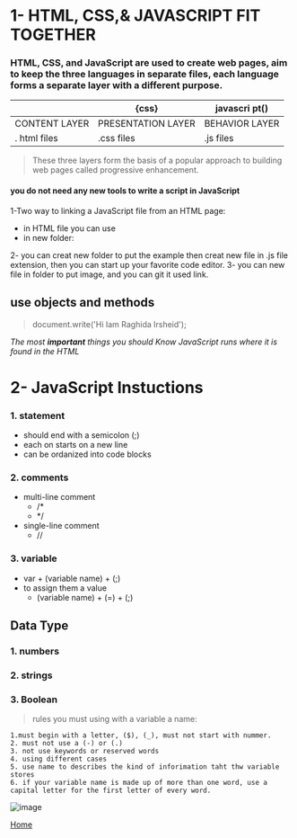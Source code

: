# 1- HTML, CSS,& JAVASCRIPT FIT TOGETHER

### HTML, CSS, and JavaScript are used to create web pages, aim to keep the three languages in separate files, each language forms a separate layer with a different purpose.


| <html>        |  {css}             |  javascri pt() |
|---------------|--------------------|----------------|
| CONTENT LAYER | PRESENTATION LAYER | BEHAVIOR LAYER |
| . html files  | .css files         | .js files      |

>These three layers form the basis of a popular approach to building web pages called progressive enhancement.



#### you do not need any new tools to write a script in JavaScript
1-Two way to linking a JavaScript file from an HTML page: 
- in HTML file you can use <script>...</script>
- in new folder: <script src=" the link ">...</script>

2- you can creat new folder to put the example then creat new file in .js file extension, then you can start
up your favorite code editor.
3- you can new file in folder to put image, and you can git it used link.

## **use objects and methods**

>document.write('Hi Iam Raghida Irsheid');


*The most **important** things you should Know JavaScript runs where it is found in the HTML*



# 2- JavaScript Instuctions

### 1. statement
* should end with a semicolon (;)
* each on starts on a new line 
* can be ordanized into code blocks

### 2. comments
* multi-line comment 
  * /*
  * */
* single-line comment
  * //

### 3. variable 
* var + (variable name) + (;)
* to assign them a value
  * (variable name) + (=) + (;)



## Data Type
### 1. numbers
### 2. strings
### 3. Boolean
  

>rules you must using with a variable a name:
  ```
  1.must begin with a letter, ($), (_), must not start with nummer.
  2. must not use a (-) or (.)
  3. not use keywords or reserved words 
  4. using different cases
  5. use name to describes the kind of inforimation taht thw variable stores
  6. if your variable name is made up of more than one word, use a capital letter for the first letter of every word.
  ```

![image](https://miro.medium.com/max/3840/0*FfWF8PjBXoj6eWMN.jpg)


[Home](README)